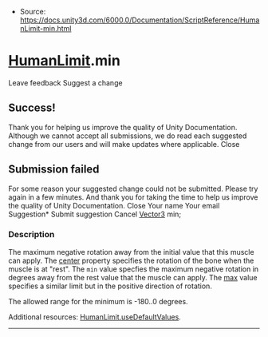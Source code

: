 * Source: https://docs.unity3d.com/6000.0/Documentation/ScriptReference/HumanLimit-min.html

#  [HumanLimit](https://docs.unity3d.com/6000.0/Documentation/ScriptReference/HumanLimit.html).min
Leave feedback
Suggest a change
## Success!
Thank you for helping us improve the quality of Unity Documentation. Although we cannot accept all submissions, we do read each suggested change from our users and will make updates where applicable.
Close
## Submission failed
For some reason your suggested change could not be submitted. Please <a>try again</a> in a few minutes. And thank you for taking the time to help us improve the quality of Unity Documentation.
Close
Your name Your email Suggestion* Submit suggestion
Cancel
[Vector3](https://docs.unity3d.com/6000.0/Documentation/ScriptReference/Vector3.html) min; 
### Description
The maximum negative rotation away from the initial value that this muscle can apply.
The [center](https://docs.unity3d.com/6000.0/Documentation/ScriptReference/HumanLimit-center.html) property specifies the rotation of the bone when the muscle is at "rest". The `min` value specfies the maximum negative rotation in degrees away from the rest value that the muscle can apply. The [max](https://docs.unity3d.com/6000.0/Documentation/ScriptReference/HumanLimit-max.html) value specifies a similar limit but in the positive direction of rotation.  
  
The allowed range for the minimum is -180..0 degrees.  
  
Additional resources: [HumanLimit.useDefaultValues](https://docs.unity3d.com/6000.0/Documentation/ScriptReference/HumanLimit-useDefaultValues.html).
* * *
